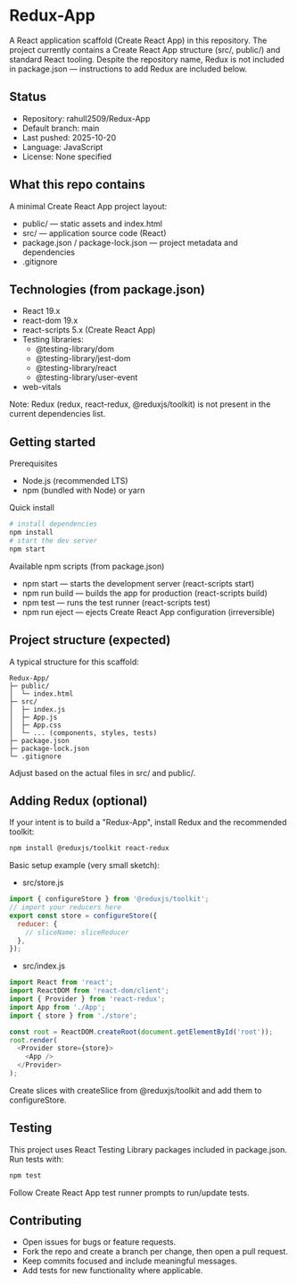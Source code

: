 # Redux-App

A React application scaffold (Create React App) in this repository. The project currently contains a Create React App structure (src/, public/) and standard React tooling. Despite the repository name, Redux is not included in package.json — instructions to add Redux are included below.

## Status
- Repository: rahull2509/Redux-App
- Default branch: main
- Last pushed: 2025-10-20
- Language: JavaScript
- License: None specified

## What this repo contains
A minimal Create React App project layout:
- public/ — static assets and index.html
- src/ — application source code (React)
- package.json / package-lock.json — project metadata and dependencies
- .gitignore

## Technologies (from package.json)
- React 19.x
- react-dom 19.x
- react-scripts 5.x (Create React App)
- Testing libraries:
  - @testing-library/dom
  - @testing-library/jest-dom
  - @testing-library/react
  - @testing-library/user-event
- web-vitals

Note: Redux (redux, react-redux, @reduxjs/toolkit) is not present in the current dependencies list.

## Getting started

Prerequisites
- Node.js (recommended LTS)
- npm (bundled with Node) or yarn

Quick install
```bash
# install dependencies
npm install
# start the dev server
npm start
```

Available npm scripts (from package.json)
- npm start — starts the development server (react-scripts start)
- npm run build — builds the app for production (react-scripts build)
- npm test — runs the test runner (react-scripts test)
- npm run eject — ejects Create React App configuration (irreversible)

## Project structure (expected)
A typical structure for this scaffold:

```
Redux-App/
├─ public/
│  └─ index.html
├─ src/
│  ├─ index.js
│  ├─ App.js
│  ├─ App.css
│  └─ ... (components, styles, tests)
├─ package.json
├─ package-lock.json
└─ .gitignore
```

Adjust based on the actual files in src/ and public/.

## Adding Redux (optional)
If your intent is to build a "Redux-App", install Redux and the recommended toolkit:

```bash
npm install @reduxjs/toolkit react-redux
```

Basic setup example (very small sketch):

- src/store.js
```javascript
import { configureStore } from '@reduxjs/toolkit';
// import your reducers here
export const store = configureStore({
  reducer: {
    // sliceName: sliceReducer
  },
});
```

- src/index.js
```javascript
import React from 'react';
import ReactDOM from 'react-dom/client';
import { Provider } from 'react-redux';
import App from './App';
import { store } from './store';

const root = ReactDOM.createRoot(document.getElementById('root'));
root.render(
  <Provider store={store}>
    <App />
  </Provider>
);
```

Create slices with createSlice from @reduxjs/toolkit and add them to configureStore.

## Testing
This project uses React Testing Library packages included in package.json. Run tests with:
```bash
npm test
```
Follow Create React App test runner prompts to run/update tests.

## Contributing
- Open issues for bugs or feature requests.
- Fork the repo and create a branch per change, then open a pull request.
- Keep commits focused and include meaningful messages.
- Add tests for new functionality where applicable.
